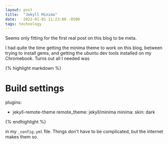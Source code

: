 ```yaml
---
layout: post
title:  "Jekyll Minima"
date:   2022-01-01 11:23:00 -0500
tags: technology
---
```

Seems only fitting for the first real post on this blog to be meta.

I had quite the time getting the minima theme to work on this blog, between trying to install gems, and getting the ubuntu dev tools installed on my Chromebook. Turns out all I needed was 

{% highlight markdown %}
# Build settings
plugins:
  - jekyll-remote-theme
remote_theme: jekyll/minima
minima:
  skin: dark

{% endhighlight %}

in my `_config.yml` file. Things don't have to be complicated, but the internet makes them so.
